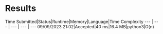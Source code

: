 # Results

Time Submitted|Status|Runtime|Memory|Language|Time Complexity
--- | --- | --- | --- | ---
09/09/2023 21:02|Accepted|40 ms|16.4 MB|python3|O(n)